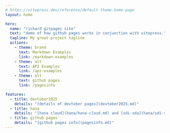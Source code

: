 ```yaml
---
# https://vitepress.dev/reference/default-theme-home-page
layout: home

hero:
  name: "richard gitpages site"
  text: "demo of how github pages works in conjunction with vitepress."
  tagline: My great project tagline
  actions:
    - theme: brand
      text: Markdown Examples
      link: /markdown-examples
    - theme: alt
      text: API Examples
      link: /api-examples
    - theme: alt
      text: github pages
      link: /pagesinfo

features:
  - title: devtober2025
    details: "[details of devtober pages](devtober2025.md)"
  - title: hana
    details: "[hana cloud](hana/hana-cloud.md) and [sdi-sda](hana/sdi-sda.md)"
  - title: github pages
    details: "[github pages info](pagesinfo.md)"
---
```


